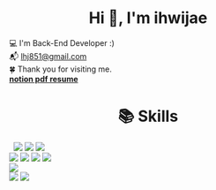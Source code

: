 

<h1 align="center">Hi 👋, I'm ihwijae</h1>


💻 I'm Back-End Developer :)<br>
📬 lhj851@gmail.com<br>
🍀 Thank you for visiting me.<br>
<a href="https://drive.google.com/drive/home"><strong>notion pdf resume</strong></a></br>


<div align=center><h1>📚 Skills</h1></div>

 
<img src="https://img.shields.io/badge/java-007396?style=for-the-badge&logo=java&logoColor=white"> <img src="https://img.shields.io/badge/spring-6DB33F?style=for-the-badge&logo=spring&logoColor=white"/> <img src="https://img.shields.io/badge/springboot-6DB33F?style=for-the-badge&logo=springboot&logoColor=white"/><br>
<img src="https://img.shields.io/badge/html5-E34F26?style=for-the-badge&logo=html5&logoColor=white">   <img src="https://img.shields.io/badge/css-1572B6?style=for-the-badge&logo=css3&logoColor=white">  <img src="https://img.shields.io/badge/javascript-F7DF1E?style=for-the-badge&logo=javascript&logoColor=black"/>  <img src="https://img.shields.io/badge/jquery-0769AD?style=for-the-badge&logo=jquery&logoColor=white"> <br>
<img src="https://img.shields.io/badge/oracle-F80000?style=for-the-badge&logo=oracle&logoColor=white"> <br>
   <img src="https://img.shields.io/badge/git-F05032?style=for-the-badge&logo=git&logoColor=white"/> <img src="https://img.shields.io/badge/aws-232F3E?style=for-the-badge&logo=amazonaws&logoColor=white"/>


